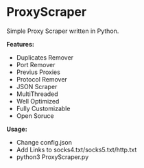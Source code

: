 # ProxyScraper
Simple Proxy Scraper written in Python.

**Features:**
- Duplicates Remover
- Port Remover
- Previus Proxies
- Protocol Remover
- JSON Scraper
- MultiThreaded
- Well Optimized
- Fully Customizable
- Open Soruce

**Usage:**
- Change config.json
- Add Links to socks4.txt/socks5.txt/http.txt
- python3 ProxyScraper.py
